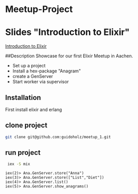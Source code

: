 # Meetup-Project

# Slides "Introduction to Elixir"
[Introduction to Elixir](https://docs.google.com/presentation/d/1gC353tfeXgwQkzSfujsVO0Uti36sYhU3k8dBD1x25Qk/pub?start=false&loop=false&delayms=3000)

##Description
Showcase for our first Elixir Meetup in Aachen.
* Set up a project
* Install a hex-package "Anagram"
* create a GenServer
* Start worker via supervisor

## Installation
First install elixir and erlang

## clone project

```bash
git clone git@github.com:guidoholz/meetup_1.git
```

## run project
```bash
 iex -S mix
```
```iex
iex(2)> Ana.GenServer.store("Anna")
iex(3)> Ana.GenServer.store(["List","Diet"])
iex(4)> Ana.GenServer.list()
iex(5)> Ana.GenServer.show_anagrams()
```

